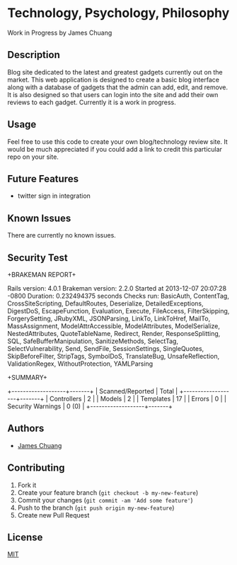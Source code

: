 # Technology, Psychology, Philosophy
Work in Progress
by James Chuang

## Description

Blog site dedicated to the latest and greatest gadgets currently out on the market. This web application is designed to create a basic blog interface along with a database of gadgets that the admin can add, edit, and remove. It is also designed so that users can login into the site and add their own reviews to each gadget. Currently it is a work in progress.

## Usage

Feel free to use this code to create your own blog/technology review site. It would be much appreciated if you could add a link to credit this particular repo on your site.

## Future Features
* twitter sign in integration

## Known Issues

There are currently no known issues.

## Security Test
+BRAKEMAN REPORT+

Rails version: 4.0.1
Brakeman version: 2.2.0
Started at 2013-12-07 20:07:28 -0800
Duration: 0.232494375 seconds
Checks run: BasicAuth, ContentTag, CrossSiteScripting, DefaultRoutes, Deserialize, DetailedExceptions, DigestDoS, EscapeFunction, Evaluation, Execute, FileAccess, FilterSkipping, ForgerySetting, JRubyXML, JSONParsing, LinkTo, LinkToHref, MailTo, MassAssignment, ModelAttrAccessible, ModelAttributes, ModelSerialize, NestedAttributes, QuoteTableName, Redirect, Render, ResponseSplitting, SQL, SafeBufferManipulation, SanitizeMethods, SelectTag, SelectVulnerability, Send, SendFile, SessionSettings, SingleQuotes, SkipBeforeFilter, StripTags, SymbolDoS, TranslateBug, UnsafeReflection, ValidationRegex, WithoutProtection, YAMLParsing


+SUMMARY+

+-------------------+-------+
| Scanned/Reported  | Total |
+-------------------+-------+
| Controllers       | 2     |
| Models            | 2     |
| Templates         | 17    |
| Errors            | 0     |
| Security Warnings | 0 (0) |
+-------------------+-------+


## Authors

* [James Chuang](https://github.com/hiddensanctum)


## Contributing

1. Fork it
2. Create your feature branch (`git checkout -b my-new-feature`)
3. Commit your changes (`git commit -am 'Add some feature'`)
4. Push to the branch (`git push origin my-new-feature`)
5. Create new Pull Request

## License

[MIT][2]

[2]: http://opensource.org/licenses/MIT
